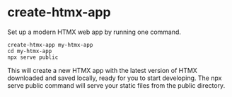 # create-htmx-app

Set up a modern HTMX web app by running one command.

    create-htmx-app my-htmx-app
    cd my-htmx-app
    npx serve public

This will create a new HTMX app with the latest version of HTMX downloaded and saved locally, ready for you to start developing. The npx serve public command will serve your static files from the public directory.
